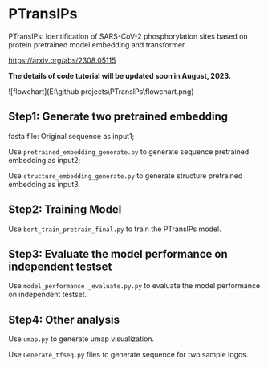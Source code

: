# PTransIPs
PTransIPs: Identification of SARS-CoV-2 phosphorylation sites based on protein pretrained model embedding and transformer

https://arxiv.org/abs/2308.05115

**The details of code tutorial will be updated soon in August, 2023.**



![flowchart](E:\github projects\PTransIPs\flowchart.png)

## Step1: Generate two pretrained embedding
fasta file: Original sequence as input1;

Use `pretrained_embedding_generate.py` to generate sequence pretrained embedding as input2;

Use `structure_embedding_generate.py` to generate structure pretrained embedding as input3.

## Step2: Training Model
Use `bert_train_pretrain_final.py` to train the PTransIPs model.

## Step3: Evaluate the model performance on independent testset
Use `model_performance _evaluate.py.py` to evaluate the model performance on independent testset.

## Step4: Other analysis
Use `umap.py` to generate umap visualization.

Use `Generate_tfseq.py` files to generate sequence for two sample logos. 

